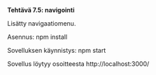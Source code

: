 **Tehtävä 7.5: navigointi**

Lisätty navigaatiomenu.

Asennus:
    npm install

Sovelluksen käynnistys:
    npm start

Sovellus löytyy osoitteesta http://localhost:3000/
